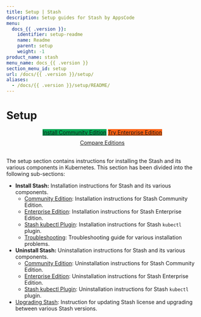 ```yaml
---
title: Setup | Stash
description: Setup guides for Stash by AppsCode
menu:
  docs_{{ .version }}:
    identifier: setup-readme
    name: Readme
    parent: setup
    weight: -1
product_name: stash
menu_name: docs_{{ .version }}
section_menu_id: setup
url: /docs/{{ .version }}/setup/
aliases:
  - /docs/{{ .version }}/setup/README/
---
```


# Setup

<div style="text-align: center;">
  <a class="button is-link is-medium is-active has-text-weight-normal" href="/docs/setup/install/community.md" style="background:#00A651; width: 18rem;">Install Community Edition</a>
  <a class="button is-info is-medium is-active has-text-weight-normal" href="/docs/setup/install/enterprise.md"  style="background:#FC6011; width: 18rem;">Try Enterprise Edition</a>
  <a style="margin-top: 10px; display: block;" href="/docs/concepts/what-is-stash/overview.md">Compare Editions</a>
</div>
<br>

The setup section contains instructions for installing the Stash and its various components in Kubernetes. This section has been divided into the following sub-sections:

- **Install Stash:** Installation instructions for Stash and its various components.
  - [Community Edition](/docs/setup/install/community.md): Installation instructions for Stash Community Edition.
  - [Enterprise Edition](/docs/setup/install/enterprise.md): Installation instructions for Stash Enterprise Edition.
  - [Stash kubectl Plugin](/docs/setup/install/kubectl_plugin.md): Installation instructions for Stash `kubectl` plugin.
  - [Troubleshooting](/docs/setup/install/troubleshoting.md): Troubleshooting guide for various installation problems.
- **Uninstall Stash:** Uninstallation instructions for Stash and its various components.
  - [Community Edition](/docs/setup/uninstall/community.md): Uninstallation instructions for Stash Community Edition.
  - [Enterprise Edition](/docs/setup/uninstall/enterprise.md): Uninstallation instructions for Stash Enterprise Edition.
  - [Stash kubectl Plugin](/docs/setup/uninstall/kubectl_plugin.md): Uninstallation instructions for Stash `kubectl` plugin.
- [Upgrading Stash](/docs/setup/upgrade/index.md): Instruction for updating Stash license and upgrading between various Stash versions.
